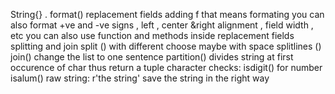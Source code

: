 String{} . format() replacement fields
adding f that means formating
you can also format +ve and -ve signs , left , center &right alignment , field width , etc
you can also use function and methods inside replacement fields
splitting and join
split () with different choose maybe with space
splitlines ()
join() change the list to one sentence 
partition() divides string at first occurence of char
thus return a tuple
character checks: isdigit() for number
                            isalum() 
raw string: r'the string' save the string in the right way


